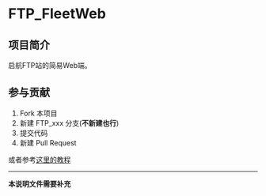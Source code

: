 FTP_FleetWeb
====

## 项目简介

启航FTP站的简易Web端。

## 参与贡献

1. Fork 本项目
2. 新建 FTP_xxx 分支(**不新建也行**)
3. 提交代码
4. 新建 Pull Request

或者参考[这里的教程](https://gitee.com/help/articles/4128)

----

**本说明文件需要补充**
